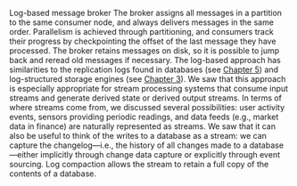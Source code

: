 Log-based message broker The broker assigns all messages in a partition to the same consumer node, and always delivers
messages in the same order. Parallelism is achieved through partitioning, and consumers track
their progress by checkpointing the offset of the last message they have processed. The broker
retains messages on disk, so it is possible to jump back and reread old messages if necessary. The log-based approach has similarities to the replication logs found in databases (see
[Chapter 5](ch05.html#ch_replication)) and log-structured storage engines (see [Chapter 3](ch03.html#ch_storage)). We saw that this
approach is especially appropriate for stream processing systems that consume input streams and
generate derived state or derived output streams. In terms of where streams come from, we discussed several possibilities: user activity events,
sensors providing periodic readings, and data feeds (e.g., market data in finance) are naturally
represented as streams. We saw that it can also be useful to think of the writes to a database as a
stream: we can capture the changelog—i.e., the history of all changes made to a database—either
implicitly through change data capture or explicitly through event sourcing. Log compaction allows
the stream to retain a full copy of the contents of a database.